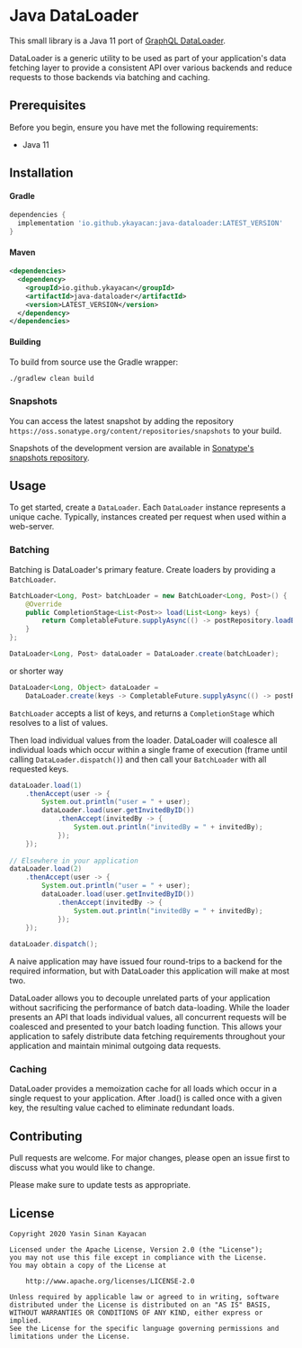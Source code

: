# Java DataLoader

This small library is a Java 11 port of [GraphQL DataLoader](https://github.com/graphql/dataloader).

DataLoader is a generic utility to be used as part of your application's data fetching layer to provide 
a consistent API over various backends and reduce requests to those backends via batching and caching.

## Prerequisites

Before you begin, ensure you have met the following requirements:
- Java 11

## Installation

#### Gradle

```groovy
dependencies {
  implementation 'io.github.ykayacan:java-dataloader:LATEST_VERSION'
}
```

#### Maven

```xml
<dependencies>
  <dependency>
    <groupId>io.github.ykayacan</groupId>
    <artifactId>java-dataloader</artifactId>
    <version>LATEST_VERSION</version>
  </dependency>
</dependencies>
```

#### Building
To build from source use the Gradle wrapper:

```bash
./gradlew clean build
```

### Snapshots

You can access the latest snapshot by adding the repository `https://oss.sonatype.org/content/repositories/snapshots` 
to your build.

Snapshots of the development version are available in [Sonatype's snapshots repository](https://oss.sonatype.org/content/repositories/snapshots/io/github/ykayacan/java-dataloader).

## Usage

To get started, create a `DataLoader`. Each `DataLoader` instance represents a unique cache.
Typically, instances created per request when used within a web-server.

### Batching

Batching is DataLoader's primary feature. Create loaders by providing a `BatchLoader`.

```java
BatchLoader<Long, Post> batchLoader = new BatchLoader<Long, Post>() {
    @Override
    public CompletionStage<List<Post>> load(List<Long> keys) {
        return CompletableFuture.supplyAsync(() -> postRepository.loadByIds(keys));
    }
};

DataLoader<Long, Post> dataLoader = DataLoader.create(batchLoader);
```

or shorter way

```java
DataLoader<Long, Object> dataLoader = 
    DataLoader.create(keys -> CompletableFuture.supplyAsync(() -> postRepository.loadByIds(keys)));
```

`BatchLoader` accepts a list of keys, and returns a `CompletionStage` which resolves to a list of values.

Then load individual values from the loader. DataLoader will coalesce all individual loads which occur within 
a single frame of execution (frame until calling `DataLoader.dispatch()`) and then call your `BatchLoader` 
with all requested keys.

``` java
dataLoader.load(1)
    .thenAccept(user -> {
        System.out.println("user = " + user);
        dataLoader.load(user.getInvitedByID())
            .thenAccept(invitedBy -> {
                System.out.println("invitedBy = " + invitedBy);
            });
    });
    
// Elsewhere in your application
dataLoader.load(2)
    .thenAccept(user -> {
        System.out.println("user = " + user);
        dataLoader.load(user.getInvitedByID())
            .thenAccept(invitedBy -> {
                System.out.println("invitedBy = " + invitedBy);
            });
    });
    
dataLoader.dispatch();
```

A naive application may have issued four round-trips to a backend for the required information,
but with DataLoader this application will make at most two.

DataLoader allows you to decouple unrelated parts of your application without sacrificing the performance of 
batch data-loading. While the loader presents an API that loads individual values, all concurrent requests will be 
coalesced and presented to your batch loading function. This allows your application to safely distribute data 
fetching requirements throughout your application and maintain minimal outgoing data requests.

### Caching

DataLoader provides a memoization cache for all loads which occur in a single request to your application. 
After .load() is called once with a given key, the resulting value cached to eliminate redundant loads.

## Contributing
Pull requests are welcome. For major changes, please open an issue first to discuss what you would like to change.

Please make sure to update tests as appropriate.

## License

```text
Copyright 2020 Yasin Sinan Kayacan

Licensed under the Apache License, Version 2.0 (the "License");
you may not use this file except in compliance with the License.
You may obtain a copy of the License at

    http://www.apache.org/licenses/LICENSE-2.0

Unless required by applicable law or agreed to in writing, software
distributed under the License is distributed on an "AS IS" BASIS,
WITHOUT WARRANTIES OR CONDITIONS OF ANY KIND, either express or implied.
See the License for the specific language governing permissions and
limitations under the License.
```